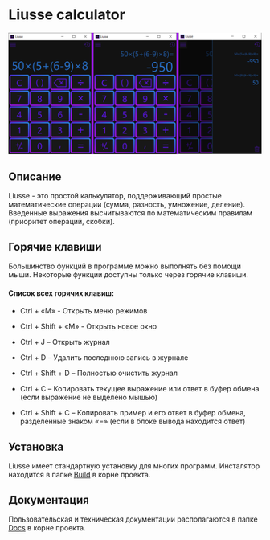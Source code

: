 # Liusse calculator #

![alt text](LiusseDemo.png)

## Описание ##

Liusse - это простой калькулятор, поддерживающий простые математические операции (сумма, разность, умножение, деление). Введенные выражения высчитываются по математическим правилам (приоритет операций, скобки).

## Горячие клавиши ##

Большинство функций в программе можно выполнять без помощи мыши. Некоторые функции доступны только через горячие клавиши.

#### Список всех горячих клавиш: ####
* Ctrl + «M» - Открыть меню режимов 
* Ctrl + Shift + «M» - Открыть новое окно

* Ctrl + J – Открыть журнал 
* Ctrl + D – Удалить последнюю запись в журнале 
* Ctrl + Shift + D – Полностью очистить журнал

* Ctrl + C – Копировать текущее выражение или ответ в буфер обмена (если выражение не выделено мышью) 
* Ctrl + Shift + C – Копировать пример и его ответ в буфер обмена, разделенные знаком «=» (если в блоке вывода находится ответ)

## Установка ##

Liusse имеет стандартную установку для многих программ. Инсталятор находится в папке [Build](https://github.com/durasel74/Liusse/tree/dev/Build) в корне проекта.

## Документация ##

Пользовательская и техническая документации располагаются в папке [Docs](https://github.com/durasel74/Liusse/tree/dev/Docs) в корне проекта.
